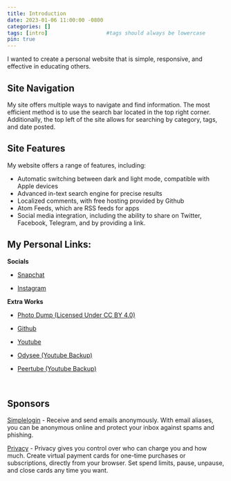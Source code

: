 ```yaml
---
title: Introduction
date: 2023-01-06 11:00:00 -0800
categories: []
tags: [intro]                   #tags should always be lowercase
pin: true
---
```


I wanted to create a personal website that is simple, responsive, and effective in educating others.

## Site Navigation

My site offers multiple ways to navigate and find information. The most efficient method is to use the search bar located in the top right corner. Additionally, the top left of the site allows for searching by category, tags, and date posted.

## Site Features 

My website offers a range of features, including:

- Automatic switching between dark and light mode, compatible with Apple devices
- Advanced in-text search engine for precise results
- Localized comments, with free hosting provided by Github
- Atom Feeds, which are RSS feeds for apps
- Social media integration, including the ability to share on Twitter, Facebook, Telegram, and by providing a link.

## My Personal Links:

**Socials**

- [Snapchat](https://www.snapchat.com/add/jacobggonzales)

- [Instagram](https://www.instagram.com/jacobgonzales20/)

**Extra Works**

- [Photo Dump (Licensed Under CC BY 4.0)](https://drive.google.com/drive/folders/1Li7j6qoiVvowXZtEbYRDx5TxOIDbgeUO) 

- [Github](https://github.com/gonzoknows)

- [Youtube](https://www.youtube.com/@gonzoknows)

- [Odysee (Youtube Backup)](https://odysee.com/@gonzoknows:5)

- [Peertube (Youtube Backup)](https://tilvids.com/c/gonzoknows)

<br>

## **Sponsors**

[Simplelogin](https://simplelogin.io?slref=jacobgonzales) -  Receive and send emails anonymously. With email aliases, you can be anonymous online and protect your inbox against spams and phishing.


[Privacy](https://privacy.com/join/QH273) - Privacy gives you control over who can charge you and how much. Create virtual payment cards for one-time purchases or subscriptions, directly from your browser. Set spend limits, pause, unpause, and close cards any time you want. 
